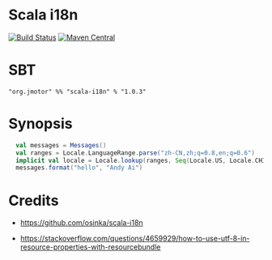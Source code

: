 Scala i18n
==================

[![Build Status](https://travis-ci.org/aiyanbo/scala-i18n.svg?branch=master)](https://travis-ci.org/aiyanbo/scala-i18n)
[![Maven Central](https://maven-badges.herokuapp.com/maven-central/org.jmotor/scala-i18n_2.12/badge.svg)](https://maven-badges.herokuapp.com/maven-central/org.jmotor/scala-i18n_2.12)

# SBT

```
"org.jmotor" %% "scala-i18n" % "1.0.3"
```

# Synopsis

```scala
  val messages = Messages()
  val ranges = Locale.LanguageRange.parse("zh-CN,zh;q=0.8,en;q=0.6")
  implicit val locale = Locale.lookup(ranges, Seq(Locale.US, Locale.CHINA))
  messages.format("hello", "Andy Ai")
```

# Credits

- https://github.com/osinka/scala-i18n

- https://stackoverflow.com/questions/4659929/how-to-use-utf-8-in-resource-properties-with-resourcebundle
